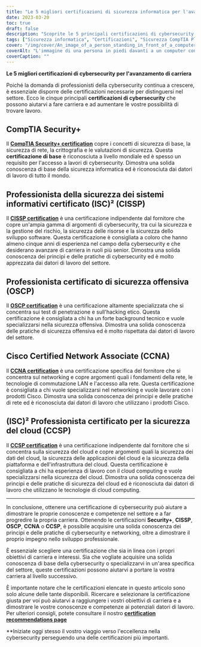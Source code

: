 ```yaml
---
title: "Le 5 migliori certificazioni di sicurezza informatica per l'avanzamento di carriera"
date: 2023-03-20
toc: true
draft: false
description: "Scoprite le 5 principali certificazioni di cybersecurity che possono aiutarvi a progredire nella vostra carriera e ad aumentare le possibilità di trovare lavoro nel settore in rapida crescita della cybersecurity."
tags: ["Sicurezza informatica", "Certificazioni", "Sicurezza CompTIA Plus", "CISSP", "Sicurezza offensiva OSCP", "Cisco CCNA", "(ISC2) CCSP", "Sicurezza informatica", "Sicurezza di rete", "Sicurezza in-the-cloud", "Sviluppo professionale", "Avanzamento di carriera", "Convalida delle competenze", "Sicurezza delle informazioni", "Hacking etico", "Test di penetrazione", "Amministrazione di rete", "Cloud Computing", "Gestione della sicurezza", "Valutazione della vulnerabilità"]
cover: "/img/cover/An_image_of_a_person_standing_in_front_of_a_computer.png"
coverAlt: "L'immagine di una persona in piedi davanti a un computer con un mantello da supereroe sulle spalle, simboleggia le competenze e le conoscenze che si possono acquisire ottenendo le certificazioni di cybersecurity."
coverCaption: ""
---
```


**Le 5 migliori certificazioni di cybersecurity per l'avanzamento di carriera**

Poiché la domanda di professionisti della cybersecurity continua a crescere, è essenziale disporre delle certificazioni necessarie per distinguersi nel settore. Ecco le cinque principali **certificazioni di cybersecurity** che possono aiutarvi a fare carriera e ad aumentare le vostre possibilità di trovare lavoro.

## CompTIA Security+

Il [**CompTIA Security+ certification**](https://www.comptia.org/certifications/security) copre i concetti di sicurezza di base, la sicurezza di rete, la crittografia e le valutazioni di sicurezza. Questa **certificazione di base** è riconosciuta a livello mondiale ed è spesso un requisito per l'accesso a lavori di cybersecurity. Dimostra una solida conoscenza di base della sicurezza informatica ed è riconosciuta dai datori di lavoro di tutto il mondo.

## Professionista della sicurezza dei sistemi informativi certificato (ISC)² (CISSP)

Il [**CISSP certification**](https://www.isc2.org/Certifications/CISSP#) è una certificazione indipendente dal fornitore che copre un'ampia gamma di argomenti di cybersecurity, tra cui la sicurezza e la gestione del rischio, la sicurezza delle risorse e la sicurezza dello sviluppo software. Questa certificazione è consigliata a coloro che hanno almeno cinque anni di esperienza nel campo della cybersecurity e che desiderano avanzare di carriera in ruoli più senior. Dimostra una solida conoscenza dei principi e delle pratiche di cybersecurity ed è molto apprezzata dai datori di lavoro del settore.

## Professionista certificato di sicurezza offensiva (OSCP)

Il [**OSCP certification**](https://www.offensive-security.com/pwk-oscp/) è una certificazione altamente specializzata che si concentra sui test di penetrazione e sull'hacking etico. Questa certificazione è consigliata a chi ha un forte background tecnico e vuole specializzarsi nella sicurezza offensiva. Dimostra una solida conoscenza delle pratiche di sicurezza offensiva ed è molto rispettata dai datori di lavoro del settore.

## Cisco Certified Network Associate (CCNA)

Il [**CCNA certification**](https://www.cisco.com/c/en/us/training-events/training-certifications/certifications/associate/ccna.html) è una certificazione specifica del fornitore che si concentra sul networking e copre argomenti quali i fondamenti della rete, le tecnologie di commutazione LAN e l'accesso alla rete. Questa certificazione è consigliata a chi vuole specializzarsi nel networking e vuole lavorare con i prodotti Cisco. Dimostra una solida conoscenza dei principi e delle pratiche di rete ed è riconosciuta dai datori di lavoro che utilizzano i prodotti Cisco.

## (ISC)² Professionista certificato per la sicurezza del cloud (CCSP)

Il [**CCSP certification**](https://www.isc2.org/Certifications/CCSP) è una certificazione indipendente dal fornitore che si concentra sulla sicurezza del cloud e copre argomenti quali la sicurezza dei dati del cloud, la sicurezza delle applicazioni del cloud e la sicurezza della piattaforma e dell'infrastruttura del cloud. Questa certificazione è consigliata a chi ha esperienza di lavoro con il cloud computing e vuole specializzarsi nella sicurezza del cloud. Dimostra una solida conoscenza dei principi e delle pratiche di sicurezza del cloud ed è riconosciuta dai datori di lavoro che utilizzano le tecnologie di cloud computing.

______

In conclusione, ottenere una certificazione di cybersecurity può aiutare a dimostrare le proprie conoscenze e competenze nel settore e a far progredire la propria carriera. Ottenendo le certificazioni **Security+**, **CISSP**, **OSCP**, **CCNA** o **CCSP**, è possibile acquisire una solida conoscenza dei principi e delle pratiche di cybersecurity e networking, oltre a dimostrare il proprio impegno nello sviluppo professionale.

È essenziale scegliere una certificazione che sia in linea con i propri obiettivi di carriera e interessi. Sia che vogliate acquisire una solida conoscenza di base della cybersecurity o specializzarvi in un'area specifica del settore, queste certificazioni possono aiutarvi a portare la vostra carriera al livello successivo.

È importante notare che le certificazioni elencate in questo articolo sono solo alcune delle tante disponibili. Ricercare e selezionare la certificazione giusta per voi può aiutarvi a raggiungere i vostri obiettivi di carriera e a dimostrare le vostre conoscenze e competenze ai potenziali datori di lavoro. Per ulteriori consigli, potete consultare il nostro [**certification recommendations page**](https://simeononsecurity.com/recommendations/certifications/)

**Iniziate oggi stesso il vostro viaggio verso l'eccellenza nella cybersecurity perseguendo una delle certificazioni più importanti.
